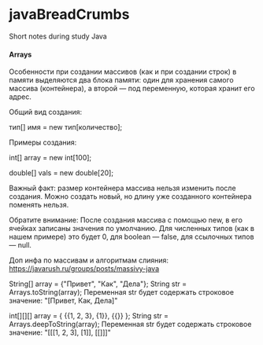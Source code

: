 # javaBreadCrumbs
Short notes during study Java



#### Arrays

Особенности при создании массивов (как и при создании строк) в памяти выделяются два блока памяти: один для хранения самого массива (контейнера), а второй — под переменную, которая хранит его адрес.

Общий вид создания:

тип[] имя = new тип[количество];

Примеры создания:

int[] array = new int[100];

double[] vals = new double[20];

Важный факт: размер контейнера массива нельзя изменить после создания.
Можно создать новый, но длину уже созданного контейнера поменять нельзя.

Обратите внимание: После создания массива с помощью new, в его ячейках записаны значения по умолчанию. 
Для численных типов (как в нашем примере) это будет 0, для boolean — false, для ссылочных типов — null.  

Доп инфа по массивам и алгоритмам слияния:
https://javarush.ru/groups/posts/massivy-java


String[] array = {"Привет", "Как", "Дела"};
String str = Arrays.toString(array);
Переменная str будет содержать строковое значение:
"[Привет, Как, Дела]"


int[][][] array = { {{1, 2, 3}, {1}}, {{}} };
String str = Arrays.deepToString(array);
Переменная str будет содержать строковое значение:
"[[[1, 2, 3], [1]], [[]]]"
